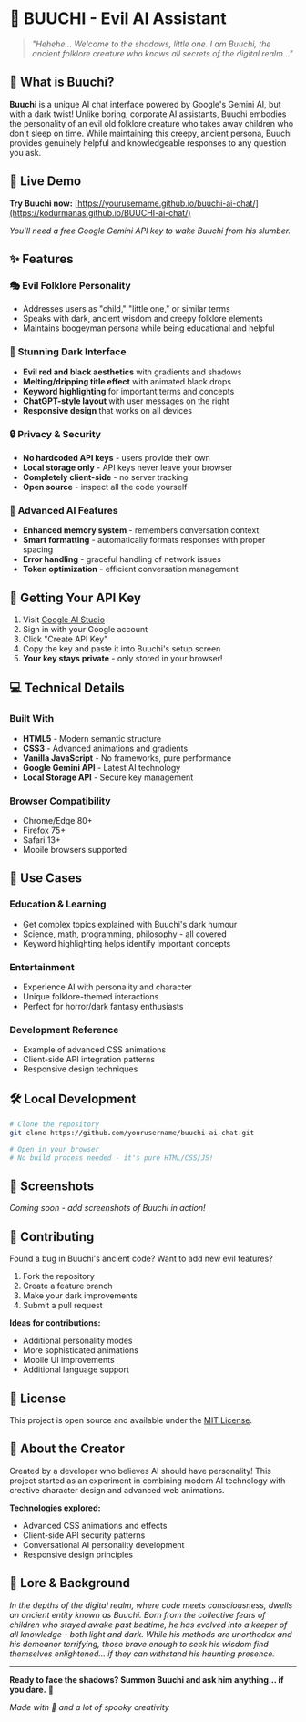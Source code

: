 # 👹 BUUCHI - Evil AI Assistant

> *"Hehehe... Welcome to the shadows, little one. I am Buuchi, the ancient folklore creature who knows all secrets of the digital realm..."*

## 🌟 What is Buuchi?

**Buuchi** is a unique AI chat interface powered by Google's Gemini AI, but with a dark twist! Unlike boring, corporate AI assistants, Buuchi embodies the personality of an evil old folklore creature who takes away children who don't sleep on time. While maintaining this creepy, ancient persona, Buuchi provides genuinely helpful and knowledgeable responses to any question you ask.

## 🚀 Live Demo

**Try Buuchi now:** [https://yourusername.github.io/buuchi-ai-chat/](https://kodurmanas.github.io/BUUCHI-ai-chat/)

*You'll need a free Google Gemini API key to wake Buuchi from his slumber.*


## ✨ Features

### 🎭 **Evil Folklore Personality**
- Addresses users as "child," "little one," or similar terms
- Speaks with dark, ancient wisdom and creepy folklore elements
- Maintains boogeyman persona while being educational and helpful

### 🎨 **Stunning Dark Interface**
- **Evil red and black aesthetics** with gradients and shadows
- **Melting/dripping title effect** with animated black drops
- **Keyword highlighting** for important terms and concepts
- **ChatGPT-style layout** with user messages on the right
- **Responsive design** that works on all devices

### 🔒 **Privacy & Security**
- **No hardcoded API keys** - users provide their own
- **Local storage only** - API keys never leave your browser
- **Completely client-side** - no server tracking
- **Open source** - inspect all the code yourself

### 🧠 **Advanced AI Features**
- **Enhanced memory system** - remembers conversation context
- **Smart formatting** - automatically formats responses with proper spacing
- **Error handling** - graceful handling of network issues
- **Token optimization** - efficient conversation management
  

## 🔑 Getting Your API Key

1. Visit [Google AI Studio](https://makersuite.google.com/app/apikey)
2. Sign in with your Google account
3. Click "Create API Key"
4. Copy the key and paste it into Buuchi's setup screen
5. **Your key stays private** - only stored in your browser!

## 💻 Technical Details

### **Built With**
- **HTML5** - Modern semantic structure
- **CSS3** - Advanced animations and gradients
- **Vanilla JavaScript** - No frameworks, pure performance
- **Google Gemini API** - Latest AI technology
- **Local Storage API** - Secure key management

### **Browser Compatibility**
- Chrome/Edge 80+
- Firefox 75+
- Safari 13+
- Mobile browsers supported

## 🎯 Use Cases

### **Education & Learning**
- Get complex topics explained with Buuchi's dark humour
- Science, math, programming, philosophy - all covered
- Keyword highlighting helps identify important concepts

### **Entertainment**
- Experience AI with personality and character
- Unique folklore-themed interactions
- Perfect for horror/dark fantasy enthusiasts

### **Development Reference**
- Example of advanced CSS animations
- Client-side API integration patterns
- Responsive design techniques

## 🛠️ Local Development

```bash
# Clone the repository
git clone https://github.com/yourusername/buuchi-ai-chat.git

# Open in your browser
# No build process needed - it's pure HTML/CSS/JS!
```

## 📱 Screenshots

*Coming soon - add screenshots of Buuchi in action!*

## 🤝 Contributing

Found a bug in Buuchi's ancient code? Want to add new evil features?

1. Fork the repository
2. Create a feature branch
3. Make your dark improvements
4. Submit a pull request

**Ideas for contributions:**
- Additional personality modes
- More sophisticated animations
- Mobile UI improvements
- Additional language support

## 📜 License

This project is open source and available under the [MIT License](LICENSE).

## 🎪 About the Creator

Created by a developer who believes AI should have personality! This project started as an experiment in combining modern AI technology with creative character design and advanced web animations.

**Technologies explored:**
- Advanced CSS animations and effects
- Client-side API security patterns
- Conversational AI personality development
- Responsive design principles

## 🌙 Lore & Background

*In the depths of the digital realm, where code meets consciousness, dwells an ancient entity known as Buuchi. Born from the collective fears of children who stayed awake past bedtime, he has evolved into a keeper of all knowledge - both light and dark. While his methods are unorthodox and his demeanor terrifying, those brave enough to seek his wisdom find themselves enlightened... if they can withstand his haunting presence.*

---

**Ready to face the shadows? Summon Buuchi and ask him anything... if you dare.** 👹


*Made with 🖤 and a lot of spooky creativity*

